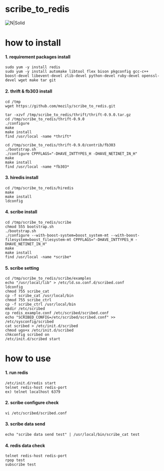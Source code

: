 # scribe_to_redis

![N|Solid](https://a.fsdn.com/con/app/proj/scribeserver/screenshots/193238.jpg)

# how to install
#### 1. requirement packages install
```
sudo yum -y install redis
sudo yum -y install automake libtool flex bison pkgconfig gcc-c++ boost-devel libevent-devel zlib-devel python-devel ruby-devel openssl-devel wget make tar git
```
#### 2. thrift & fb303 install
```
cd /tmp
wget https://github.com/mozily/scribe_to_redis.git

tar -xzvf /tmp/scribe_to_redis/thrift/thrift-0.9.0.tar.gz
cd /tmp/scribe_to_redis/thrift-0.9.0
./configure
make
make install
find /usr/local -name *thrift*

cd /tmp/scribe_to_redis/thrift-0.9.0/contrib/fb303
./bootstrap.sh
./configure CPPFLAGS="-DHAVE_INTTYPES_H -DHAVE_NETINET_IN_H"
make
make install
find /usr/local -name *fb303*
```
#### 3. hiredis install
```
cd /tmp/scribe_to_redis/hiredis
make
make install
ldconfig
```
#### 4. scribe install
```
cd /tmp/scribe_to_redis/scribe
chmod 555 bootstrap.sh
./bootstrap.sh
./configure --with-boost-system=boost_system-mt --with-boost-filesystem=boost_filesystem-mt CPPFLAGS="-DHAVE_INTTYPES_H -DHAVE_NETINET_IN_H"
make
make install
find /usr/local -name *scribe*
```
#### 5. scribe setting
```
cd /tmp/scribe_to_redis/scribe/examples
echo "/usr/local/lib" > /etc/ld.so.conf.d/scribed.conf
ldconfig
chmod 755 scribe_cat
cp -f scribe_cat /usr/local/bin
chmod 755 scribe_ctrl
cp -f scribe_ctrl /usr/local/bin
mkdir /etc/scribed
cp redis_example.conf /etc/scribed/scribed.conf
echo "SCRIBED_CONFIG=/etc/scribed/scribed.conf" >> /etc/sysconfig/scribed
cat scribed > /etc/init.d/scribed
chmod ugo+x /etc/init.d/scribed
chkconfig scribed on
/etc/init.d/scribed start
```
# how to use
#### 1. run redis
```
/etc/init.d/redis start
telnet redis-host redis-port
ex) telnet localhost 6379
```
#### 2. scribe configure check
```
vi /etc/scribed/scribed.conf
```
#### 3. scribe data send
```
echo "scribe data send test" | /usr/local/bin/scribe_cat test
```
#### 4. redis data check
```
telnet redis-host redis-port
rpop test
subscribe test
```
